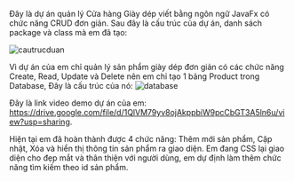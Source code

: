 Đây là dự án quản lý Cửa hàng Giày dép viết bằng ngôn ngữ JavaFx có chức năng CRUD đơn giản.
Sau đây là cấu trúc của dự án, danh sách package và class mà em đã tạo:

![cautrucduan](https://user-images.githubusercontent.com/102872073/173353311-330e3d8a-ae1b-4104-8409-ce8a66fa5f04.PNG)

Vì dự án của em chỉ quản lý sản phẩm giày dép đơn giản có các chức năng Create, Read, Update và Delete nên em chỉ tạo 1 bảng Product trong Database, Đây là cấu trúc của nó:
![database](https://user-images.githubusercontent.com/102872073/173354499-3d0d7158-6264-4294-b626-5cf3c6886d9e.PNG) 

Đây là link video demo dự án của em: https://drive.google.com/file/d/1QlVM79yv8ojAkppbiW9pcCbGT3A5ln6u/view?usp=sharing.

Hiện tại em đã hoàn thành được 4 chức năng: Thêm mới sản phẩm, Cập nhật, Xóa và hiển thị thông tin sản phẩm ra giao diện. Em đang CSS lại giao diện cho đẹp mắt và thân thiện với người dùng, em dự định làm thêm chức năng tìm kiếm theo id sản phẩm.
